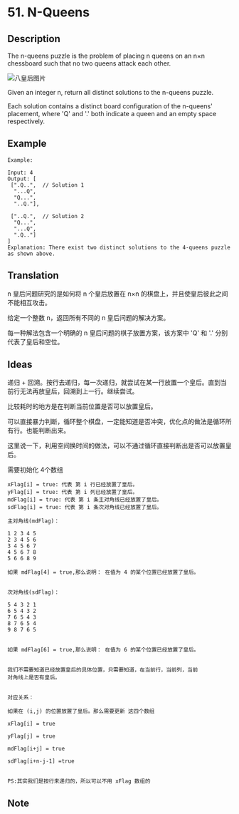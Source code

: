 # 51. N-Queens
## Description
The n-queens puzzle is the problem of placing n queens on an n×n chessboard such that no two queens attack each other.

![八皇后图片](https://assets.leetcode.com/uploads/2018/10/12/8-queens.png)

Given an integer n, return all distinct solutions to the n-queens puzzle.

Each solution contains a distinct board configuration of the n-queens' placement, where 'Q' and '.' both indicate a queen and an empty space respectively.

## Example
```$xslt
Example:

Input: 4
Output: [
 [".Q..",  // Solution 1
  "...Q",
  "Q...",
  "..Q."],

 ["..Q.",  // Solution 2
  "Q...",
  "...Q",
  ".Q.."]
]
Explanation: There exist two distinct solutions to the 4-queens puzzle as shown above.
```

## Translation
n 皇后问题研究的是如何将 n 个皇后放置在 n×n 的棋盘上，并且使皇后彼此之间不能相互攻击。

给定一个整数 n，返回所有不同的 n 皇后问题的解决方案。

每一种解法包含一个明确的 n 皇后问题的棋子放置方案，该方案中 'Q' 和 '.' 分别代表了皇后和空位。

## Ideas
递归 + 回溯。按行去递归，每一次递归，就尝试在某一行放置一个皇后。直到当前行无法再放皇后，回溯到上一行。继续尝试。

比较耗时的地方是在判断当前位置是否可以放置皇后。

可以直接暴力判断，循环整个棋盘，一定能知道是否冲突，优化点的做法是循环所有行。也能判断出来。

这里说一下，利用空间换时间的做法，可以不通过循环直接判断出是否可以放置皇后。

需要初始化 4个数组

```
xFlag[i] = true: 代表 第 i 行已经放置了皇后。
yFlag[i] = true: 代表 第 i 列已经放置了皇后。
mdFlag[i] = true: 代表 第 i 条主对角线已经放置了皇后。
sdFlag[i] = true: 代表 第 i 条次对角线已经放置了皇后。

主对角线(mdFlag)：

1 2 3 4 5
2 3 4 5 6
3 4 5 6 7
4 5 6 7 8
5 6 6 8 9

如果 mdFlag[4] = true,那么说明： 在值为 4 的某个位置已经放置了皇后。


次对角线(sdFlag)：

5 4 3 2 1
6 5 4 3 2
7 6 5 4 3
8 7 6 5 4
9 8 7 6 5


如果 mdFlag[6] = true,那么说明： 在值为 6 的某个位置已经放置了皇后。


我们不需要知道已经放置皇后的具体位置，只需要知道，在当前行，当前列，当前
对角线上是否有皇后。


对应关系：

如果在 (i,j) 的位置放置了皇后。那么需要更新 这四个数组

xFlag[i] = true

yFlag[j] = true

mdFlag[i+j] = true

sdFlag[i+n-j-1] =true 


PS:其实我们是按行来递归的，所以可以不用 xFlag 数组的

```

## Note